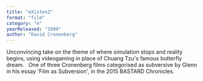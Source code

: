 ```yaml
---
title: "eXistenZ"
format: "film"
category: "e"
yearReleased: "1999"
author: "David Cronenberg"
---
```

Unconvincing take on the theme of where simulation stops  and reality begins, using videogaming in place of Chuang Tzu's famous butterfly  dream.
 
One of three Cronenberg films categorised as subversive by Glenn in his essay 'Film as  Subversion', in the 2015 BASTARD Chronicles.